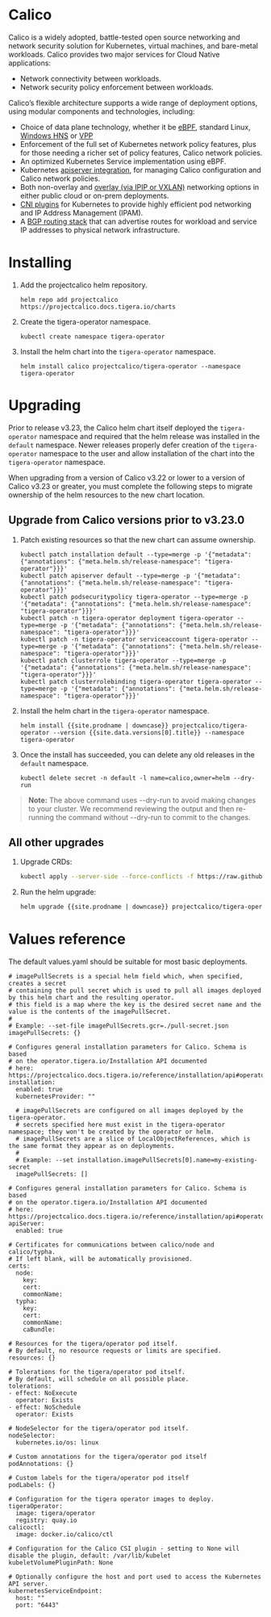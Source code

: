 # Calico

Calico is a widely adopted, battle-tested open source networking and network security solution for Kubernetes, virtual machines, and bare-metal workloads.
Calico provides two major services for Cloud Native applications:

- Network connectivity between workloads.
- Network security policy enforcement between workloads.

Calico’s flexible architecture supports a wide range of deployment options, using modular components and technologies, including:

- Choice of data plane technology, whether it be [eBPF](https://projectcalico.docs.tigera.io/maintenance/ebpf/use-cases-ebpf), standard Linux, [Windows HNS](https://docs.microsoft.com/en-us/virtualization/windowscontainers/container-networking/architecture) or [VPP](https://github.com/projectcalico/vpp-dataplane)
- Enforcement of the full set of Kubernetes network policy features, plus for those needing a richer set of policy features, Calico network policies.
- An optimized Kubernetes Service implementation using eBPF.
- Kubernetes [apiserver integration](./apiserver), for managing Calico configuration and Calico network policies.
- Both non-overlay and [overlay (via IPIP or VXLAN)](https://projectcalico.docs.tigera.io/networking/vxlan-ipip) networking options in either public cloud or on-prem deployments.
- [CNI plugins](./cni-plugin) for Kubernetes to provide highly efficient pod networking and IP Address Management (IPAM).
- A [BGP routing stack](https://projectcalico.docs.tigera.io/networking/bgp) that can advertise routes for workload and service IP addresses to physical network infrastructure.

# Installing

1. Add the projectcalico helm repository.

   ```
   helm repo add projectcalico https://projectcalico.docs.tigera.io/charts
   ```

1. Create the tigera-operator namespace.

   ```
   kubectl create namespace tigera-operator
   ```

1. Install the helm chart into the `tigera-operator` namespace.

   ```
   helm install calico projectcalico/tigera-operator --namespace tigera-operator
   ```

# Upgrading

Prior to release v3.23, the Calico helm chart itself deployed the `tigera-operator` namespace and required that the helm release was
installed in the `default` namespace. Newer releases properly defer creation of the `tigera-operator` namespace to the user and allow installation
of the chart into the `tigera-operator` namespace.

When upgrading from a version of Calico v3.22 or lower to a version of Calico v3.23 or greater, you must complete the following steps to migrate
ownership of the helm resources to the new chart location.

## Upgrade from Calico versions prior to v3.23.0

1. Patch existing resources so that the new chart can assume ownership.

   ```
   kubectl patch installation default --type=merge -p '{"metadata": {"annotations": {"meta.helm.sh/release-namespace": "tigera-operator"}}}'
   kubectl patch apiserver default --type=merge -p '{"metadata": {"annotations": {"meta.helm.sh/release-namespace": "tigera-operator"}}}'
   kubectl patch podsecuritypolicy tigera-operator --type=merge -p '{"metadata": {"annotations": {"meta.helm.sh/release-namespace": "tigera-operator"}}}'
   kubectl patch -n tigera-operator deployment tigera-operator --type=merge -p '{"metadata": {"annotations": {"meta.helm.sh/release-namespace": "tigera-operator"}}}'
   kubectl patch -n tigera-operator serviceaccount tigera-operator --type=merge -p '{"metadata": {"annotations": {"meta.helm.sh/release-namespace": "tigera-operator"}}}'
   kubectl patch clusterrole tigera-operator --type=merge -p '{"metadata": {"annotations": {"meta.helm.sh/release-namespace": "tigera-operator"}}}'
   kubectl patch clusterrolebinding tigera-operator tigera-operator --type=merge -p '{"metadata": {"annotations": {"meta.helm.sh/release-namespace": "tigera-operator"}}}'
   ```

1. Install the helm chart in the `tigera-operator` namespace.

   ```
   helm install {{site.prodname | downcase}} projectcalico/tigera-operator --version {{site.data.versions[0].title}} --namespace tigera-operator
   ```

1. Once the install has succeeded, you can delete any old releases in the `default` namespace.

   ```
   kubectl delete secret -n default -l name=calico,owner=helm --dry-run
   ```

> **Note:** The above command uses --dry-run to avoid making changes to your cluster. We recommend reviewing
> the output and then re-running the command without --dry-run to commit to the changes.

## All other upgrades

1. Upgrade CRDs:

   ```bash
   kubectl apply --server-side --force-conflicts -f https://raw.githubusercontent.com/projectcalico/calico/v3.28.2/manifests/operator-crds.yaml
   ```

1. Run the helm upgrade:

   ```bash
   helm upgrade {{site.prodname | downcase}} projectcalico/tigera-operator
   ```

# Values reference

The default values.yaml should be suitable for most basic deployments.

```
# imagePullSecrets is a special helm field which, when specified, creates a secret
# containing the pull secret which is used to pull all images deployed by this helm chart and the resulting operator.
# this field is a map where the key is the desired secret name and the value is the contents of the imagePullSecret.
#
# Example: --set-file imagePullSecrets.gcr=./pull-secret.json
imagePullSecrets: {}

# Configures general installation parameters for Calico. Schema is based
# on the operator.tigera.io/Installation API documented
# here: https://projectcalico.docs.tigera.io/reference/installation/api#operator.tigera.io/v1.InstallationSpec
installation:
  enabled: true
  kubernetesProvider: ""

  # imagePullSecrets are configured on all images deployed by the tigera-operator.
  # secrets specified here must exist in the tigera-operator namespace; they won't be created by the operator or helm.
  # imagePullSecrets are a slice of LocalObjectReferences, which is the same format they appear as on deployments.
  #
  # Example: --set installation.imagePullSecrets[0].name=my-existing-secret
  imagePullSecrets: []

# Configures general installation parameters for Calico. Schema is based
# on the operator.tigera.io/Installation API documented
# here: https://projectcalico.docs.tigera.io/reference/installation/api#operator.tigera.io/v1.APIServerSpec
apiServer:
  enabled: true

# Certificates for communications between calico/node and calico/typha.
# If left blank, will be automatically provisioned.
certs:
  node:
    key:
    cert:
    commonName:
  typha:
    key:
    cert:
    commonName:
    caBundle:

# Resources for the tigera/operator pod itself.
# By default, no resource requests or limits are specified.
resources: {}

# Tolerations for the tigera/operator pod itself.
# By default, will schedule on all possible place.
tolerations:
- effect: NoExecute
  operator: Exists
- effect: NoSchedule
  operator: Exists

# NodeSelector for the tigera/operator pod itself.
nodeSelector:
  kubernetes.io/os: linux

# Custom annotations for the tigera/operator pod itself
podAnnotations: {}

# Custom labels for the tigera/operator pod itself
podLabels: {}

# Configuration for the tigera operator images to deploy.
tigeraOperator:
  image: tigera/operator
  registry: quay.io
calicoctl:
  image: docker.io/calico/ctl

# Configuration for the Calico CSI plugin - setting to None will disable the plugin, default: /var/lib/kubelet
kubeletVolumePluginPath: None   

# Optionally configure the host and port used to access the Kubernetes API server.
kubernetesServiceEndpoint:
  host: ""
  port: "6443"
```
